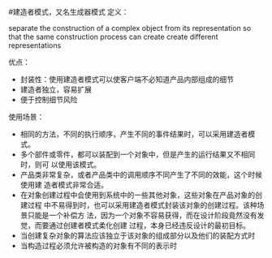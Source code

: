 #建造者模式，又名生成器模式
定义：

separate the construction of a complex object from its representation so that 
the same construction process can create create different representations

优点：
- 封装性：使用建造者模式可以使客户端不必知道产品内部组成的细节
- 建造者独立，容易扩展
- 便于控制细节风险

使用场景：

- 相同的方法，不同的执行顺序，产生不同的事件结果时，可以采用建造者模式。
- 多个部件或零件，都可以装配到一个对象中，但是产生的运行结果又不相同时，则可
以使用该模式。
- 产品类非常复杂，或者产品类中的调用顺序不同产生了不同的效能，这个时候使用建
造者模式非常合适。
- 在对象创建过程中会使用到系统中的一些其他对象，这些对象在产品对象的创建过程
中不易得到时，也可以采用建造者模式封装该对象的创建过程。该种场景只能是一个补偿方
法，因为一个对象不容易获得，而在设计阶段竟然没有发觉，而要通过创建者模式柔化创建
过程，本身已经违反设计的最初目标。
- 当创建复杂对象的算法应该独立于该对象的组成部分以及他们的装配方式时
- 当构造过程必须允许被构造的对象有不同的表示时